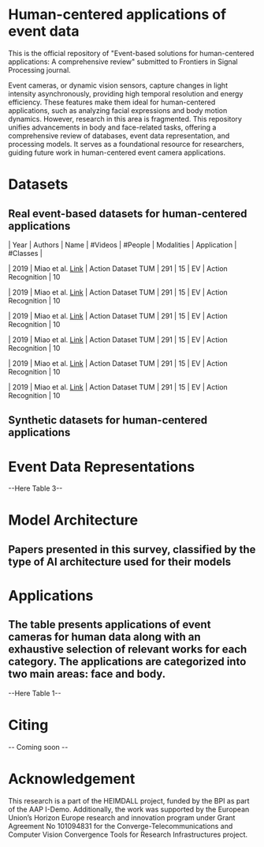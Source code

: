 # Human-centered applications of event data 

This is the official repository of "Event-based solutions for human-centered applications: A comprehensive review" submitted to Frontiers in Signal Processing journal.

Event cameras, or dynamic vision sensors, capture changes in light intensity asynchronously, providing high temporal resolution and energy efficiency. These features make them ideal for human-centered applications, such as analyzing facial expressions and body motion dynamics. However, research in this area is fragmented. This repository unifies advancements in body and face-related tasks, offering a comprehensive review of databases, event data representation, and processing models. It serves as a foundational resource for researchers, guiding future work in human-centered event camera applications.

# Datasets

## Real event-based datasets for human-centered applications

| Year | Authors | Name | #Videos | #People | Modalities | Application | #Classes |

| 2019 | Miao et al. [Link](https://example.com) | Action Dataset TUM | 291 | 15 | EV | Action Recognition | 10

| 2019 | Miao et al. [Link](https://example.com) | Action Dataset TUM | 291 | 15 | EV | Action Recognition | 10

| 2019 | Miao et al. [Link](https://example.com) | Action Dataset TUM | 291 | 15 | EV | Action Recognition | 10

| 2019 | Miao et al. [Link](https://example.com) | Action Dataset TUM | 291 | 15 | EV | Action Recognition | 10

| 2019 | Miao et al. [Link](https://example.com) | Action Dataset TUM | 291 | 15 | EV | Action Recognition | 10

| 2019 | Miao et al. [Link](https://example.com) | Action Dataset TUM | 291 | 15 | EV | Action Recognition | 10


## Synthetic datasets for human-centered applications

# Event Data Representations

--Here Table 3--

# Model Architecture

## Papers presented in this survey, classified by the type of AI architecture used for their models

# Applications

## The table presents applications of event cameras for human data along with an exhaustive selection of relevant works for each category. The applications are categorized into two main areas: face and body.

--Here Table 1--

# Citing

-- Coming soon --

# Acknowledgement

This research is a part of the HEIMDALL project, funded by the BPI as part of the AAP I-Demo.
Additionally, the work was supported by the European Union’s Horizon Europe research and innovation program under Grant Agreement No 101094831 for the Converge-Telecommunications and Computer Vision Convergence Tools for Research Infrastructures project.

